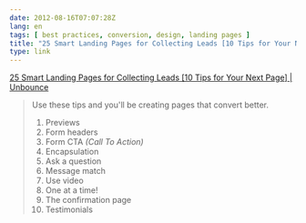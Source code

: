 ```yaml
---
date: 2012-08-16T07:07:28Z
lang: en
tags: [ best practices, conversion, design, landing pages ]
title: "25 Smart Landing Pages for Collecting Leads [10 Tips for Your Next Page] | Unbounce"
type: link
---
```


[25 Smart Landing Pages for Collecting Leads [10 Tips for Your Next Page] | Unbounce](http://unbounce.com/landing-page-examples/built-using-unbounce/25-lead-gen-landing-pages-critiqued-for-conversion/)

> Use these tips and you'll be creating pages that convert better.
>
> 1.  Previews
> 2.  Form headers
> 3.  Form CTA *(Call To Action)*
> 4.  Encapsulation
> 5.  Ask a question
> 6.  Message match
> 7.  Use video
> 8.  One at a time!
> 9.  The confirmation page
> 10. Testimonials

